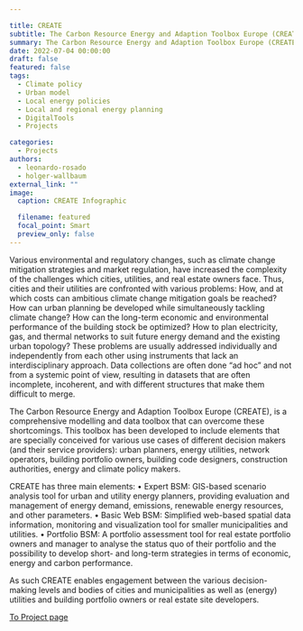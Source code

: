 ```yaml
---

title: CREATE
subtitle: The Carbon Resource Energy and Adaption Toolbox Europe (CREATE)
summary: The Carbon Resource Energy and Adaption Toolbox Europe (CREATE), is a comprehensive modelling and data toolbox that can overcome problems such as: How, and at which costs can ambitious climate change mitigation goals be reached? How can urban planning be developed while simultaneously tackling climate change? How can the long-term economic and environmental performance of the building stock be optimized? How to plan electricity, gas, and thermal networks to suit future energy demand and the existing urban topology?
date: 2022-07-04 00:00:00
draft: false
featured: false
tags:
  - Climate policy
  - Urban model 
  - Local energy policies
  - Local and regional energy planning
  - DigitalTools
  - Projects

categories:
  - Projects
authors:
  - leonardo-rosado
  - holger-wallbaum 
external_link: ""
image:
  caption: CREATE Infographic

  filename: featured
  focal_point: Smart
  preview_only: false
---
```

Various environmental and regulatory changes, such as climate change mitigation strategies and market regulation, have increased the complexity of the challenges which cities, utilities, and real estate owners face. Thus, cities and their utilities are confronted with various problems: How, and at which costs can ambitious climate change mitigation goals be reached? How can urban planning be developed while simultaneously tackling climate change? How can the long-term economic and environmental performance of the building stock be optimized? How to plan electricity, gas, and thermal networks to suit future energy demand and the existing urban topology? These problems are usually addressed individually and independently from each other using instruments that lack an interdisciplinary approach. Data collections are often done “ad hoc” and not from a systemic point of view, resulting in datasets that are often incomplete, incoherent, and with different structures that make them difficult to merge.

The Carbon Resource Energy and Adaption Toolbox Europe (CREATE), is a comprehensive modelling and data toolbox that can overcome these shortcomings. This toolbox has been developed to include elements that are specially conceived for various use cases of different decision makers (and their service providers): urban planners, energy utilities, network operators, building portfolio owners, building code designers, construction authorities, energy and climate policy makers. 

CREATE has three main elements: 
• Expert BSM: GIS-based scenario analysis tool for urban and utility energy planners, providing evaluation and management of energy demand, emissions, renewable energy resources, and other parameters. 
• Basic Web BSM: Simplified web-based spatial data information, monitoring and visualization tool for smaller municipalities and utilities. 
• Portfolio BSM: A portfolio assessment tool for real estate portfolio owners and manager to analyse the status quo of their portfolio and the possibility to develop short- and long-term strategies in terms of economic, energy and carbon performance. 

As such CREATE enables engagement between the various decision-making levels and bodies of cities and municipalities as well as (energy) utilities and building portfolio owners or real estate site developers.

[To Project page](https://research.chalmers.se/en/publication/517254)
